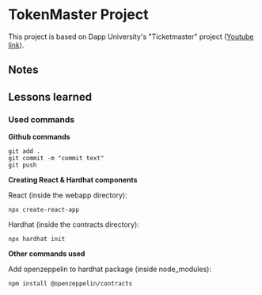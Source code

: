 # TokenMaster Project

This project is based on Dapp University's "Ticketmaster" project ([Youtube link](https://www.youtube.com/watch?v=_H9Qppf13GI)).

## Notes

## Lessons learned

### Used commands

<b>Github commands</b>

```
git add .
git commit -m "commit text"
git push
```
<b>Creating React & Hardhat components</b>

React (inside the webapp directory):
```
npx create-react-app
```

Hardhat (inside the contracts directory):
```
npx hardhat init
```

<b>Other commands used</b>

Add openzeppelin to hardhat package (inside node_modules):
```
npm install @openzeppelin/contracts
```